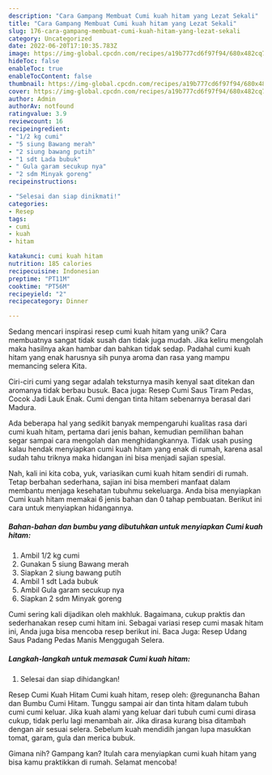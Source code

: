 ```yaml
---
description: "Cara Gampang Membuat Cumi kuah hitam yang Lezat Sekali"
title: "Cara Gampang Membuat Cumi kuah hitam yang Lezat Sekali"
slug: 176-cara-gampang-membuat-cumi-kuah-hitam-yang-lezat-sekali
category: Uncategorized
date: 2022-06-20T17:10:35.783Z
image: https://img-global.cpcdn.com/recipes/a19b777cd6f97f94/680x482cq70/cumi-kuah-hitam-foto-resep-utama.jpg
hideToc: false
enableToc: true
enableTocContent: false
thumbnail: https://img-global.cpcdn.com/recipes/a19b777cd6f97f94/680x482cq70/cumi-kuah-hitam-foto-resep-utama.jpg
cover: https://img-global.cpcdn.com/recipes/a19b777cd6f97f94/680x482cq70/cumi-kuah-hitam-foto-resep-utama.jpg
author: Admin
authorAv: notfound
ratingvalue: 3.9
reviewcount: 16
recipeingredient:
- "1/2 kg cumi"
- "5 siung Bawang merah"
- "2 siung bawang putih"
- "1 sdt Lada bubuk"
- " Gula garam secukup nya"
- "2 sdm Minyak goreng"
recipeinstructions:

- "Selesai dan siap dinikmati!"
categories:
- Resep
tags:
- cumi
- kuah
- hitam

katakunci: cumi kuah hitam 
nutrition: 185 calories
recipecuisine: Indonesian
preptime: "PT11M"
cooktime: "PT56M"
recipeyield: "2"
recipecategory: Dinner

---
```





Sedang mencari inspirasi resep cumi kuah hitam yang unik? Cara membuatnya sangat tidak susah dan tidak juga mudah. Jika keliru mengolah maka hasilnya akan hambar dan bahkan tidak sedap. Padahal cumi kuah hitam yang enak harusnya sih punya aroma dan rasa yang mampu memancing selera Kita.





Ciri-ciri cumi yang segar adalah teksturnya masih kenyal saat ditekan dan aromanya tidak berbau busuk. Baca juga: Resep Cumi Saus Tiram Pedas, Cocok Jadi Lauk Enak. Cumi dengan tinta hitam sebenarnya berasal dari Madura.

Ada beberapa hal yang sedikit banyak mempengaruhi kualitas rasa dari cumi kuah hitam, pertama dari jenis bahan, kemudian pemilihan bahan segar sampai cara mengolah dan menghidangkannya. Tidak usah pusing kalau hendak menyiapkan cumi kuah hitam yang enak di rumah, karena asal sudah tahu triknya maka hidangan ini bisa menjadi sajian spesial.






Nah, kali ini kita coba, yuk, variasikan cumi kuah hitam sendiri di rumah. Tetap berbahan sederhana, sajian ini bisa memberi manfaat dalam membantu menjaga kesehatan tubuhmu sekeluarga. Anda bisa menyiapkan Cumi kuah hitam memakai 6 jenis bahan dan 0 tahap pembuatan. Berikut ini cara untuk menyiapkan hidangannya.

<!--inarticleads1-->

##### Bahan-bahan dan bumbu yang dibutuhkan untuk menyiapkan Cumi kuah hitam:

1. Ambil 1/2 kg cumi
1. Gunakan 5 siung Bawang merah
1. Siapkan 2 siung bawang putih
1. Ambil 1 sdt Lada bubuk
1. Ambil  Gula garam secukup nya
1. Siapkan 2 sdm Minyak goreng


Cumi sering kali dijadikan oleh makhluk. Bagaimana, cukup praktis dan sederhanakan resep cumi hitam ini. Sebagai variasi resep cumi masak hitam ini, Anda juga bisa mencoba resep berikut ini. Baca Juga: Resep Udang Saus Padang Pedas Manis Menggugah Selera. 

<!--inarticleads2-->

##### Langkah-langkah untuk memasak Cumi kuah hitam:


1. Selesai dan siap dihidangkan!

Resep Cumi Kuah Hitam Cumi kuah hitam, resep oleh: @regunancha Bahan dan Bumbu Cumi Hitam. Tunggu sampai air dan tinta hitam dalam tubuh cumi cumi keluar. Jika kuah alami yang keluar dari tubuh cumi cumi dirasa cukup, tidak perlu lagi menambah air. Jika dirasa kurang bisa ditambah dengan air sesuai selera. Sebelum kuah mendidih jangan lupa masukkan tomat, garam, gula dan merica bubuk. 

Gimana nih? Gampang kan? Itulah cara menyiapkan cumi kuah hitam yang bisa kamu praktikkan di rumah. Selamat mencoba!
